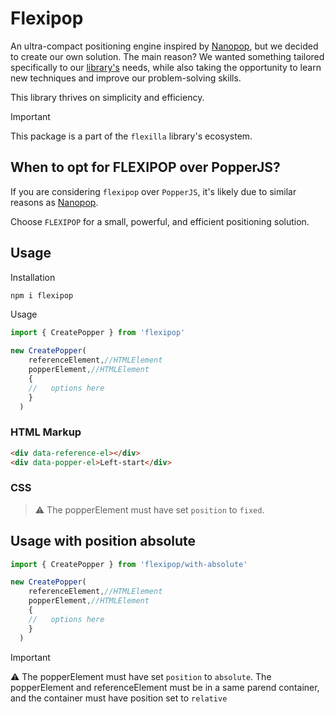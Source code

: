 # Flexipop

An ultra-compact positioning engine inspired by [Nanopop](https://www.npmjs.com/package/nanopop), but we decided to create our own solution. The main reason? We wanted something tailored specifically to our [library's](https://github.com/unify-ui-dev/flexilla) needs, while also taking the opportunity to learn new techniques and improve our problem-solving skills.

This library thrives on simplicity and efficiency.

> [!IMPORTANT]
> This package is a part of the `flexilla` library's ecosystem.


## When to opt for FLEXIPOP over PopperJS?

If you are considering `flexipop` over `PopperJS`, it's likely due to similar reasons as [Nanopop](https://github.com/simonwep/nanopop/tree/master).

Choose `FLEXIPOP` for a small, powerful, and efficient positioning solution.


## Usage 

Installation

```bash
npm i flexipop
```

Usage 

```js
import { CreatePopper } from 'flexipop'

new CreatePopper(
    referenceElement,//HTMLElement
    popperElement,//HTMLElement
    {
    //   options here
    }
  )
```

### HTML Markup

```html
<div data-reference-el></div>
<div data-popper-el>Left-start</div>
```


### CSS

> ⚠ The popperElement must have set `position` to `fixed`.



## Usage with position absolute

```js
import { CreatePopper } from 'flexipop/with-absolute'

new CreatePopper(
    referenceElement,//HTMLElement
    popperElement,//HTMLElement
    {
    //   options here
    }
  )
```

> [!IMPORTANT]
> ⚠ The popperElement must have set `position` to `absolute`.
> The popperElement and referenceElement must be in a same parend container, and the container must have position set to `relative`